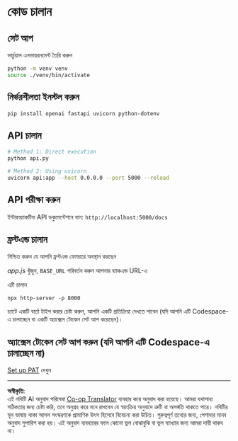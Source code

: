 <!--
CO_OP_TRANSLATOR_METADATA:
{
  "original_hash": "0aaa930f076f2d83cc872ad157f8ffd3",
  "translation_date": "2025-10-22T21:44:18+00:00",
  "source_file": "9-chat-project/solution/backend/python/README.md",
  "language_code": "bn"
}
-->
# কোড চালান

## সেট আপ

ভার্চুয়াল এনভায়রনমেন্ট তৈরি করুন

```sh
python -m venv venv
source ./venv/bin/activate
```

## নির্ভরশীলতা ইনস্টল করুন

```sh
pip install openai fastapi uvicorn python-dotenv
```

## API চালান

```sh
# Method 1: Direct execution
python api.py

# Method 2: Using uvicorn
uvicorn api:app --host 0.0.0.0 --port 5000 --reload
```

## API পরীক্ষা করুন

ইন্টারঅ্যাকটিভ API ডকুমেন্টেশনে যান: `http://localhost:5000/docs`

## ফ্রন্টএন্ড চালান

নিশ্চিত করুন যে আপনি ফ্রন্টএন্ড ফোল্ডারে অবস্থান করছেন

*app.js* খুঁজুন, `BASE_URL` পরিবর্তন করুন আপনার ব্যাকএন্ড URL-এ

এটি চালান

```
npx http-server -p 8000
```

চ্যাটে একটি বার্তা টাইপ করার চেষ্টা করুন, আপনি একটি প্রতিক্রিয়া দেখতে পাবেন (যদি আপনি এটি Codespace-এ চালাচ্ছেন বা একটি অ্যাক্সেস টোকেন সেট আপ করেছেন)।

## অ্যাক্সেস টোকেন সেট আপ করুন (যদি আপনি এটি Codespace-এ চালাচ্ছেন না)

[Set up PAT](https://docs.github.com/en/authentication/keeping-your-account-and-data-secure/managing-your-personal-access-tokens) দেখুন

---

**অস্বীকৃতি**:  
এই নথিটি AI অনুবাদ পরিষেবা [Co-op Translator](https://github.com/Azure/co-op-translator) ব্যবহার করে অনুবাদ করা হয়েছে। আমরা যথাসাধ্য সঠিকতার জন্য চেষ্টা করি, তবে অনুগ্রহ করে মনে রাখবেন যে স্বয়ংক্রিয় অনুবাদে ত্রুটি বা অসঙ্গতি থাকতে পারে। নথিটির মূল ভাষায় থাকা আসল সংস্করণকে প্রামাণিক উৎস হিসেবে বিবেচনা করা উচিত। গুরুত্বপূর্ণ তথ্যের জন্য, পেশাদার মানব অনুবাদ সুপারিশ করা হয়। এই অনুবাদ ব্যবহারের ফলে কোনো ভুল বোঝাবুঝি বা ভুল ব্যাখ্যার জন্য আমরা দায়ী থাকব না।